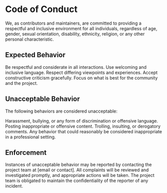 # Code of Conduct
We, as contributors and maintainers, are committed to providing a respectful and inclusive environment for all individuals, regardless of age, gender, sexual orientation, disability, ethnicity, religion, or any other personal characteristic.

## Expected Behavior
Be respectful and considerate in all interactions.
Use welcoming and inclusive language.
Respect differing viewpoints and experiences.
Accept constructive criticism gracefully.
Focus on what is best for the community and the project.
## Unacceptable Behavior
The following behaviors are considered unacceptable:

Harassment, bullying, or any form of discrimination or offensive language.
Posting inappropriate or offensive content.
Trolling, insulting, or derogatory comments.
Any behavior that could reasonably be considered inappropriate in a professional setting.
## Enforcement
Instances of unacceptable behavior may be reported by contacting the project team at [email or contact]. All complaints will be reviewed and investigated promptly, and appropriate actions will be taken. The project team is obligated to maintain the confidentiality of the reporter of any incident.